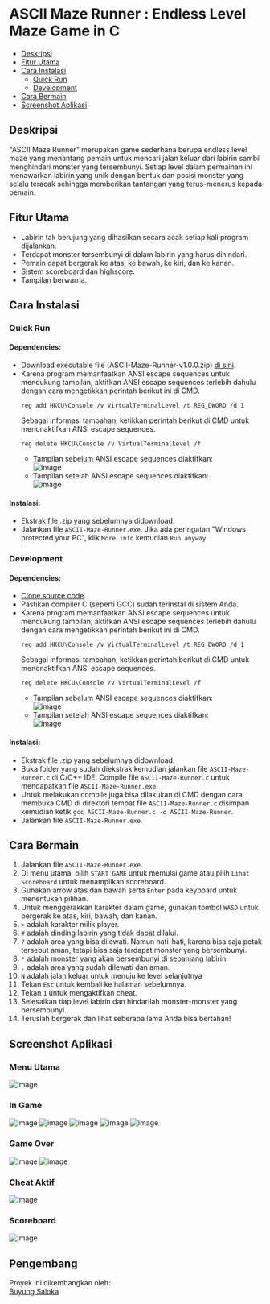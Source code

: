 # ASCII Maze Runner : Endless Level Maze Game in C
- [Deskripsi](#deskripsi)
- [Fitur Utama](#fitur-utama)
- [Cara Instalasi](#cara-instalasi)
  - [Quick Run](#quick-run)
  - [Development](#development)
- [Cara Bermain](#cara-bermain)
- [Screenshot Aplikasi](#screenshot-aplikasi)

## Deskripsi
"ASCII Maze Runner" merupakan game sederhana berupa endless level maze yang menantang pemain untuk mencari jalan keluar dari labirin sambil menghindari monster yang tersembunyi. Setiap level dalam permainan ini menawarkan labirin yang unik dengan bentuk dan posisi monster yang selalu teracak sehingga memberikan tantangan yang terus-menerus kepada pemain.

## Fitur Utama
- Labirin tak berujung yang dihasilkan secara acak setiap kali program dijalankan.
- Terdapat monster tersembunyi di dalam labirin yang harus dihindari.
- Pemain dapat bergerak ke atas, ke bawah, ke kiri, dan ke kanan.
- Sistem scoreboard dan highscore.
- Tampilan berwarna.

## Cara Instalasi
### Quick Run
#### Dependencies:
- Download executable file (ASCII-Maze-Runner-v1.0.0.zip) [di sini]().
- Karena program memanfaatkan ANSI escape sequences untuk mendukung tampilan, aktifkan ANSI escape sequences terlebih dahulu dengan cara mengetikkan perintah berikut ini di CMD.
  ```
  reg add HKCU\Console /v VirtualTerminalLevel /t REG_DWORD /d 1
  ```
  Sebagai informasi tambahan, ketikkan perintah berikut di CMD untuk menonaktifkan ANSI escape sequences.
  ```
  reg delete HKCU\Console /v VirtualTerminalLevel /f
  ```
  - Tampilan sebelum ANSI escape sequences diaktifkan:  
    ![image](https://github.com/mbsaloka/ASCII-Maze-Runner/assets/110384828/0f1306f3-4b6d-4167-bb8b-2633c6c87860)
  - Tampilan setelah ANSI escape sequences diaktifkan:  
    ![image](https://github.com/mbsaloka/ASCII-Maze-Runner/assets/110384828/35084ef1-a212-4f3a-892c-1db6b12b34da)

#### Instalasi:
- Ekstrak file .zip yang sebelumnya didownload.
- Jalankan file ```ASCII-Maze-Runner.exe```. Jika ada peringatan "Windows protected your PC", klik ```More info``` kemudian ```Run anyway```.

### Development
#### Dependencies:
- [Clone source code]().
- Pastikan compiler C (seperti GCC) sudah terinstal di sistem Anda.
- Karena program memanfaatkan ANSI escape sequences untuk mendukung tampilan, aktifkan ANSI escape sequences terlebih dahulu dengan cara mengetikkan perintah berikut ini di CMD.
  ```
  reg add HKCU\Console /v VirtualTerminalLevel /t REG_DWORD /d 1
  ```
  Sebagai informasi tambahan, ketikkan perintah berikut di CMD untuk menonaktifkan ANSI escape sequences.
  ```
  reg delete HKCU\Console /v VirtualTerminalLevel /f
  ```
  - Tampilan sebelum ANSI escape sequences diaktifkan:  
    ![image](https://github.com/mbsaloka/ASCII-Maze-Runner/assets/110384828/0f1306f3-4b6d-4167-bb8b-2633c6c87860)
  - Tampilan setelah ANSI escape sequences diaktifkan:  
    ![image](https://github.com/mbsaloka/ASCII-Maze-Runner/assets/110384828/35084ef1-a212-4f3a-892c-1db6b12b34da)

#### Instalasi:
- Ekstrak file .zip yang sebelumnya didownload.
- Buka folder yang sudah diekstrak kemudian jalankan file ```ASCII-Maze-Runner.c``` di C/C++ IDE. Compile file ```ASCII-Maze-Runner.c``` untuk mendapatkan file ```ASCII-Maze-Runner.exe```.
- Untuk melakukan compile juga bisa dilakukan di CMD dengan cara membuka CMD di direktori tempat file ```ASCII-Maze-Runner.c``` disimpan kemudian ketik ```gcc ASCII-Maze-Runner.c -o ASCII-Maze-Runner```.
- Jalankan file ```ASCII-Maze-Runner.exe```.


## Cara Bermain
1. Jalankan file ```ASCII-Maze-Runner.exe```.
2. Di menu utama, pilih ```START GAME``` untuk memulai game atau pilih ```Lihat Scoreboard``` untuk menampilkan scoreboard.
3. Gunakan arrow atas dan bawah serta ```Enter``` pada keyboard untuk menentukan pilihan.
4. Untuk menggerakkan karakter dalam game, gunakan tombol ```WASD``` untuk bergerak ke atas, kiri, bawah, dan kanan.
5. ```>``` adalah karakter milik player.
6. ```#``` adalah dinding labirin yang tidak dapat dilalui.
7. ```?``` adalah area yang bisa dilewati. Namun hati-hati, karena bisa saja petak tersebut aman, tetapi bisa saja terdapat monster yang bersembunyi.
8. ```*``` adalah monster yang akan bersembunyi di sepanjang labirin.
9. ```.``` adalah area yang sudah dilewati dan aman.
10. ```N``` adalah jalan keluar untuk menuju ke level selanjutnya
11. Tekan ```Esc``` untuk kembali ke halaman sebelumnya.
12. Tekan ```1``` untuk mengaktifkan cheat.
14. Selesaikan tiap level labirin dan hindarilah monster-monster yang bersembunyi.
15. Teruslah bergerak dan lihat seberapa lama Anda bisa bertahan!

## Screenshot Aplikasi
### Menu Utama
![image](https://github.com/mbsaloka/ASCII-Maze-Runner/assets/110384828/435bf7b0-a3d6-4168-a3da-bf1f12d236eb)

### In Game
![image](https://github.com/mbsaloka/ASCII-Maze-Runner/assets/110384828/cb5e60f2-0749-429b-9cb2-e257bd09765a)
![image](https://github.com/mbsaloka/ASCII-Maze-Runner/assets/110384828/99e46a74-94d8-44a5-8862-993d3812a032)
![image](https://github.com/mbsaloka/ASCII-Maze-Runner/assets/110384828/b7655579-4cb2-40f2-9930-ef34f47a555c)
![image](https://github.com/mbsaloka/ASCII-Maze-Runner/assets/110384828/8ce549a8-e386-4658-8a6c-563cecc03974)
![image](https://github.com/mbsaloka/ASCII-Maze-Runner/assets/110384828/b0ceb6a2-14cb-497e-ac14-7acd755612fb)

### Game Over
![image](https://github.com/mbsaloka/ASCII-Maze-Runner/assets/110384828/32432784-211b-43fa-b6b8-e4757e3d3bd5)
![image](https://github.com/mbsaloka/ASCII-Maze-Runner/assets/110384828/0cd19946-1584-4920-b10a-05e21b52c548)

### Cheat Aktif
![image](https://github.com/mbsaloka/ASCII-Maze-Runner/assets/110384828/4e0469d1-2679-47c6-bba4-c57764510511)

### Scoreboard
![image](https://github.com/mbsaloka/ASCII-Maze-Runner/assets/110384828/7df55589-f041-4273-8846-76c5bb81dc69)

## Pengembang
Proyek ini dikembangkan oleh:  
[Buyung Saloka](https://instagram.com/mbsaloka)



